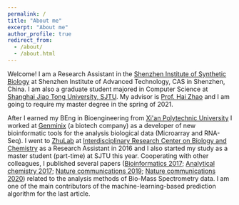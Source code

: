```yaml
---
permalink: /
title: "About me"
excerpt: "About me"
author_profile: true
redirect_from: 
  - /about/
  - /about.html
---
```


Welcome! I am a Research Assistant in the [Shenzhen Institute of Synthetic Biology](http://isynbio.siat.ac.cn/) at Shenzhen Institute of Advanced Technology, CAS in Shenzhen, China. 
I am also a graduate student majored in Computer Science at [Shanghai Jiao Tong University, SJTU](https://www.sjtu.edu.cn/). My advisor is [Prof. Hai Zhao](http://bcmi.sjtu.edu.cn/~zhaohai/index.html) and I am going to require my master degree in the spring of 2021. 

After I earned my BEng in Bioengineering from [Xi'an Polytechnic University](https://www.xpu.edu.cn/) 
I worked at [Genminix](http://www.gminix.com/) (a biotech company) as a developer of new bioinformatic tools for the analysis biological data (Microarray and RNA-Seq). 
I went to [ZhuLab](http://www.zhulab.cn) at [Interdisciplinary Research Center on Biology and Chemistry](http://ircbc.ac.cn/) as a Research Assistant in 2016 and I also started my study as a master student (part-time) at SJTU this year. 
Cooperating with other colleagues, 
I published several papers ([Bioinformatics 2017](https://academic.oup.com/bioinformatics/article/33/14/2235/3066291);
                             [Analytical chemistry 2017](https://pubs.acs.org/doi/abs/10.1021/acs.analchem.7b02625);
                             [Nature communications 2019](https://www.nature.com/articles/s41467-019-09550-x);
                             [Nature communications 2020](https://www.nature.com/articles/s41467-020-18171-8)) related to the analysis methods of Bio-Mass Spectrometry data.
I am one of the main contributors of the machine-learning-based prediction algorithm for the last article.
